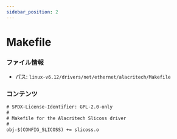 ```yaml
---
sidebar_position: 2
---
```

# Makefile

### ファイル情報

- パス: `linux-v6.12/drivers/net/ethernet/alacritech/Makefile`

### コンテンツ

```txt
# SPDX-License-Identifier: GPL-2.0-only
#
# Makefile for the Alacritech Slicoss driver
#
obj-$(CONFIG_SLICOSS) += slicoss.o

```
